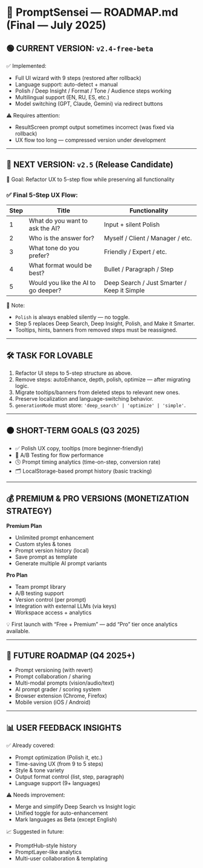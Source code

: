 # 📍 PromptSensei — ROADMAP.md (Final — July 2025)

## 🟢 CURRENT VERSION: `v2.4-free-beta`

✅ Implemented:
- Full UI wizard with 9 steps (restored after rollback)
- Language support: auto-detect + manual
- Polish / Deep Insight / Format / Tone / Audience steps working
- Multilingual support (EN, RU, ES, etc.)
- Model switching (GPT, Claude, Gemini) via redirect buttons

⚠ Requires attention:
- ResultScreen prompt output sometimes incorrect (was fixed via rollback)
- UX flow too long — compressed version under development

---

## 🧪 NEXT VERSION: `v2.5` (Release Candidate)

🎯 Goal: Refactor UX to 5-step flow while preserving all functionality

### ✅ Final 5-Step UX Flow:

| Step | Title | Functionality |
|------|-------|---------------|
| 1 | What do you want to ask the AI? | Input + silent Polish |
| 2 | Who is the answer for? | Myself / Client / Manager / etc. |
| 3 | What tone do you prefer? | Friendly / Expert / etc. |
| 4 | What format would be best? | Bullet / Paragraph / Step |
| 5 | Would you like the AI to go deeper? | Deep Search / Just Smarter / Keep it Simple |

📌 Note:
- `Polish` is always enabled silently — no toggle.
- Step 5 replaces Deep Search, Deep Insight, Polish, and Make it Smarter.
- Tooltips, hints, banners from removed steps must be reassigned.

---

## 🛠 TASK FOR LOVABLE

1. Refactor UI steps to 5-step structure as above.
2. Remove steps: autoEnhance, depth, polish, optimize — after migrating logic.
3. Migrate tooltips/banners from deleted steps to relevant new ones.
4. Preserve localization and language-switching behavior.
5. `generationMode` must store: `'deep_search' | 'optimize' | 'simple'`.

---

## 🟠 SHORT-TERM GOALS (Q3 2025)

- ✅ Polish UX copy, tooltips (more beginner-friendly)
- 🧪 A/B Testing for flow performance
- 🕓 Prompt timing analytics (time-on-step, conversion rate)
- 🗂 LocalStorage-based prompt history (basic tracking)

---

## 💰 PREMIUM & PRO VERSIONS (MONETIZATION STRATEGY)

**Premium Plan**
- Unlimited prompt enhancement
- Custom styles & tones
- Prompt version history (local)
- Save prompt as template
- Generate multiple AI prompt variants

**Pro Plan**
- Team prompt library
- A/B testing support
- Version control (per prompt)
- Integration with external LLMs (via keys)
- Workspace access + analytics

💡 First launch with “Free + Premium” — add “Pro” tier once analytics available.

---

## 🔮 FUTURE ROADMAP (Q4 2025+)

- Prompt versioning (with revert)
- Prompt collaboration / sharing
- Multi-modal prompts (vision/audio/text)
- AI prompt grader / scoring system
- Browser extension (Chrome, Firefox)
- Mobile version (iOS / Android)

---

## 📊 USER FEEDBACK INSIGHTS

✅ Already covered:
- Prompt optimization (Polish it, etc.)
- Time-saving UX (from 9 to 5 steps)
- Style & tone variety
- Output format control (list, step, paragraph)
- Language support (9+ languages)

⚠ Needs improvement:
- Merge and simplify Deep Search vs Insight logic
- Unified toggle for auto-enhancement
- Mark languages as Beta (except English)

📈 Suggested in future:
- PromptHub-style history
- PromptLayer-like analytics
- Multi-user collaboration & templating